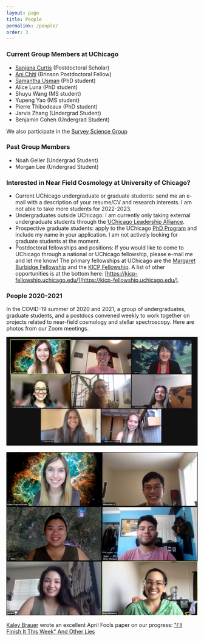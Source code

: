 ```yaml
---
layout: page
title: People
permalink: /people/
order: 3
---
```


### Current Group Members at UChicago

* [Sanjana Curtis](https://sanjanacurtis.com/) (Postdoctoral Scholar)
* [Ani Chiti](https://www.anichiti.space/) (Brinson Postdoctoral Fellow)
* [Samantha Usman](https://www.samusman.space/) (PhD student)
* Alice Luna (PhD student)
* Shuyu Wang (MS student)
* Yupeng Yao (MS student)
* Pierre Thibodeaux (PhD student)
* Jarvis Zhang (Undergrad Student)
* Benjamin Cohen (Undergrad Student)

We also participate in the [Survey Science Group](https://surveys.uchicago.edu/)

### Past Group Members
* Noah Geller (Undergrad Student)
* Morgan Lee (Undergrad Student)

### Interested in Near Field Cosmology at University of Chicago?

* Current UChicago undergraduate or graduate students: send me an e-mail with a description of your resume/CV and research interests. I am not able to take more students for 2022-2023.
* Undergraduates outside UChicago: I am currently only taking external undergraduate students through the [UChicago Leadership Alliance](https://leadershipalliance.uchicago.edu/).
* Prospective graduate students: apply to the UChicago [PhD Program](https://astrophysics.uchicago.edu/academics/graduate-programs/) and include my name in your application. I am not actively looking for graduate students at the moment.
* Postdoctoral fellowships and positions: If you would like to come to UChicago through a national or UChicago fellowship, please e-mail me and let me know! The primary fellowships at UChicago are the [Margaret Burbidge Fellowship](https://astro-fellowship.uchicago.edu/) and the [KICP Fellowship](https://kicp-fellowship.uchicago.edu/). A list of other opportunities is at the bottom here: [https://kicp-fellowship.uchicago.edu/](https://kicp-fellowship.uchicago.edu/).

### People 2020-2021

In the COVID-19 summer of 2020 and 2021, a group of undergraduates, graduate students, and a postdocs convened weekly to work together on projects related to near-field cosmology and stellar spectroscopy. Here are photos from our Zoom meetings.

![NFC 2021](/img/NFCSummer2021.png)

![NFC 2020](/img/NFCSummer2020.png)

[Kaley Brauer](http://www.mit.edu/~kbrauer/) wrote an excellent April Fools paper on our progress: ["I'll Finish It This Week" And Other Lies](https://arxiv.org/abs/2103.16574)

